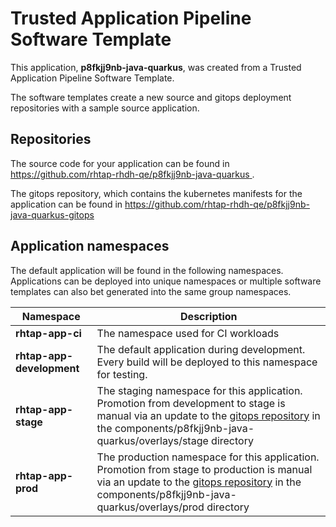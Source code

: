 # Trusted Application Pipeline Software Template

This application, **p8fkjj9nb-java-quarkus**, was created from a Trusted Application Pipeline Software Template.

The software templates create a new source and gitops deployment repositories with a sample source application. 

## Repositories

The source code for your application can be found in [https://github.com/rhtap-rhdh-qe/p8fkjj9nb-java-quarkus ](https://github.com/rhtap-rhdh-qe/p8fkjj9nb-java-quarkus ).
 
The gitops repository, which contains the kubernetes manifests for the application can be found in 
[https://github.com/rhtap-rhdh-qe/p8fkjj9nb-java-quarkus-gitops ](https://github.com/rhtap-rhdh-qe/p8fkjj9nb-java-quarkus-gitops ) 

## Application namespaces 

The default application will be found in the following namespaces. Applications can be deployed into unique namespaces or multiple software templates can also bet generated into the same group namespaces.  

|  Namespace   |  Description   |  
| -------- | -------- |
| **rhtap-app-ci** | The namespace used for CI workloads |
| **rhtap-app-development** | The default application during development. Every build will be deployed to this namespace for testing. |
| **rhtap-app-stage** | The staging namespace for this application. Promotion from development to stage is manual via an update to the [gitops repository](https://github.com/rhtap-rhdh-qe/p8fkjj9nb-java-quarkus-gitops ) in the components/p8fkjj9nb-java-quarkus/overlays/stage directory |
| **rhtap-app-prod** | The production namespace for this application. Promotion from stage to production is manual via an update to the [gitops repository](https://github.com/rhtap-rhdh-qe/p8fkjj9nb-java-quarkus-gitops ) in the components/p8fkjj9nb-java-quarkus/overlays/prod directory |